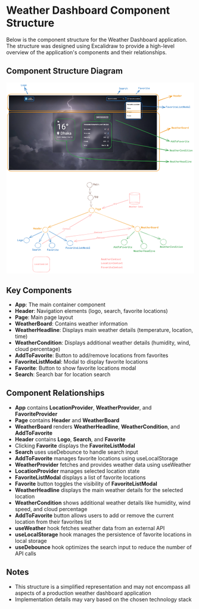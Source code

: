 # Weather Dashboard Component Structure

Below is the component structure for the Weather Dashboard application. The structure was designed using Excalidraw to provide a high-level overview of the application's components and their relationships.

## Component Structure Diagram

![Component Structure Diagram](./public/component-diagram.png)

## Key Components

- **App**: The main container component
- **Header**: Navigation elements (logo, search, favorite locations)
- **Page**: Main page layout
- **WeatherBoard**: Contains weather information
- **WeatherHeadline**: Displays main weather details (temperature, location, time)
- **WeatherCondition**: Displays additional weather details (humidity, wind, cloud percentage)
- **AddToFavorite**: Button to add/remove locations from favorites
- **FavoriteListModal**: Modal to display favorite locations
- **Favorite**: Button to show favorite locations modal
- **Search**: Search bar for location search

## Component Relationships

- **App** contains **LocationProvider**, **WeatherProvider**, and **FavoriteProvider**
- **Page** contains **Header** and **WeatherBoard**
- **WeatherBoard** renders **WeatherHeadline**, **WeatherCondition**, and **AddToFavorite**
- **Header** contains **Logo**, **Search**, and **Favorite**
- Clicking **Favorite** displays the **FavoriteListModal**
- **Search** uses useDebounce to handle search input
- **AddToFavorite** manages favorite locations using useLocalStorage
- **WeatherProvider** fetches and provides weather data using useWeather
- **LocationProvider** manages selected location state
- **FavoriteListModal** displays a list of favorite locations
- **Favorite** button toggles the visibility of **FavoriteListModal**
- **WeatherHeadline** displays the main weather details for the selected location
- **WeatherCondition** shows additional weather details like humidity, wind speed, and cloud percentage
- **AddToFavorite** button allows users to add or remove the current location from their favorites list
- **useWeather** hook fetches weather data from an external API
- **useLocalStorage** hook manages the persistence of favorite locations in local storage
- **useDebounce** hook optimizes the search input to reduce the number of API calls

## Notes

- This structure is a simplified representation and may not encompass all aspects of a production weather dashboard application
- Implementation details may vary based on the chosen technology stack

